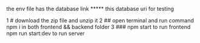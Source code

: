 the env file has the database link ***** this database uri for testing



1 # download the zip file and unzip it
2 ## open terminal and run command npm i in both frontend && backend folder
3 ### npm start to run frontend      npm run start:dev to run server 
